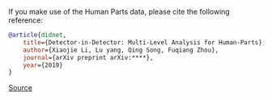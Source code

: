 If you make use of the Human Parts data, please cite the following reference:

``` bibtex 
@article{didnet,
	title={Detector-in-Detector: Multi-Level Analysis for Human-Parts},
	author={Xiaojie Li, Lu yang, Qing Song, Fuqiang Zhou},
	journal={arXiv preprint arXiv:****},
	year={2019}
}
```

[Source](https://github.com/xiaojie1017/Human-Parts)